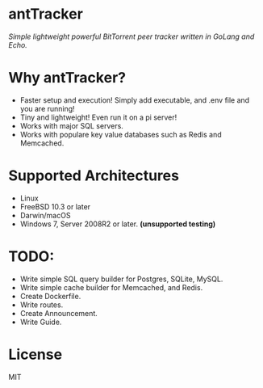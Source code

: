 # antTracker

*Simple lightweight powerful BitTorrent peer tracker written in GoLang and Echo.*

# Why antTracker?

- Faster setup and execution! Simply add executable, and .env file and you are running!
- Tiny and lightweight! Even run it on a pi server!
- Works with major SQL servers.
- Works with populare key value databases such as Redis and Memcached.

# Supported Architectures

- Linux
- FreeBSD 10.3 or later
- Darwin/macOS
- Windows 7, Server 2008R2 or later. **(unsupported testing)**

# TODO:

- Write simple SQL query builder for Postgres, SQLite, MySQL.
- Write simple cache builder for Memcached, and Redis.
- Create Dockerfile.
- Write routes.
- Create Announcement.
- Write Guide.

# License

MIT
